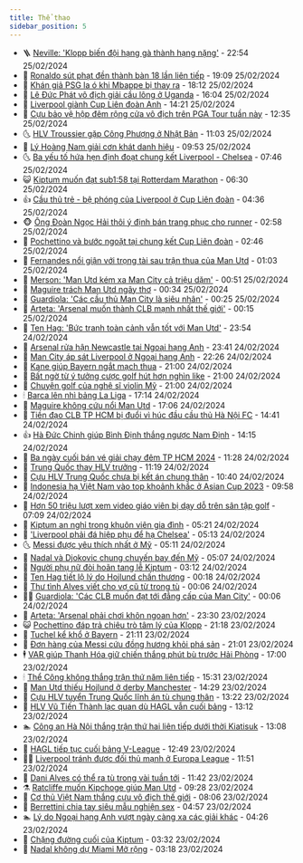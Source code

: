 ```yaml
---
title: Thể thao
sidebar_position: 5
---
```


<!-- vnexpress-the-thao:START -->
- 🪜 [Neville: &#39;Klopp biến đội hạng gà thành hạng nặng&#39;](https://vnexpress.net/neville-klopp-bien-doi-hang-ga-thanh-hang-nang-4715248.html) - 22:54 25/02/2024
- 🦩 [Ronaldo sút phạt đền thành bàn 18 lần liên tiếp](https://vnexpress.net/ronaldo-sut-phat-den-thanh-ban-18-lan-lien-tiep-4715245.html) - 19:09 25/02/2024
- 🧰 [Khán giả PSG la ó khi Mbappe bị thay ra](https://vnexpress.net/khan-gia-psg-la-o-khi-mbappe-bi-thay-ra-4715244.html) - 18:12 25/02/2024
- 🤗 [Lê Đức Phát vô địch giải cầu lông ở Uganda](https://vnexpress.net/le-duc-phat-vo-dich-giai-cau-long-o-uganda-4715236.html) - 16:04 25/02/2024
- 🥳 [Liverpool giành Cup Liên đoàn Anh](https://vnexpress.net/ket-qua-chelsea-vs-liverpool-4715218-tong-thuat.html) - 14:21 25/02/2024
- 🦣 [Cựu bảo vệ hộp đêm rộng cửa vô địch trên PGA Tour tuần này](https://vnexpress.net/cuu-bao-ve-hop-dem-rong-cua-vo-dich-tren-pga-tour-tuan-nay-4715208.html) - 12:35 25/02/2024
- 🌜 [HLV Troussier gặp Công Phượng ở Nhật Bản](https://vnexpress.net/hlv-troussier-gap-cong-phuong-o-nhat-ban-4715197.html) - 11:03 25/02/2024
- 🫶 [Lý Hoàng Nam giải cơn khát danh hiệu](https://vnexpress.net/ly-hoang-nam-giai-con-khat-danh-hieu-4715186.html) - 09:53 25/02/2024
- 🌜 [Ba yếu tố hứa hẹn định đoạt chung kết Liverpool - Chelsea](https://vnexpress.net/ba-yeu-to-hua-hen-dinh-doat-chung-ket-liverpool-chelsea-4715167.html) - 07:46 25/02/2024
- 😺 [Kiptum muốn đạt sub1:58 tại Rotterdam Marathon](https://vnexpress.net/kiptum-muon-dat-sub1-58-tai-rotterdam-marathon-4715140.html) - 06:30 25/02/2024
- 👍 [Cầu thủ trẻ - bệ phóng của Liverpool ở Cup Liên đoàn](https://vnexpress.net/cau-thu-tre-be-phong-cua-liverpool-o-cup-lien-doan-4715139.html) - 04:36 25/02/2024
- 🐵 [Ông Đoàn Ngọc Hải thôi ý định bán trang phục cho runner](https://vnexpress.net/ong-doan-ngoc-hai-thoi-y-dinh-ban-trang-phuc-cho-runner-4714185.html) - 02:58 25/02/2024
- 💫 [Pochettino và bước ngoặt tại chung kết Cup Liên đoàn](https://vnexpress.net/pochettino-va-buoc-ngoat-tai-chung-ket-cup-lien-doan-4715075.html) - 02:46 25/02/2024
- 🦆 [Fernandes nổi giận với trọng tài sau trận thua của Man Utd](https://vnexpress.net/fernandes-noi-gian-voi-trong-tai-sau-tran-thua-cua-man-utd-4715073.html) - 01:03 25/02/2024
- 🙉 [Merson: &#39;Man Utd kém xa Man City cả triệu dặm&#39;](https://vnexpress.net/merson-man-utd-kem-xa-man-city-ca-trieu-dam-4715071.html) - 00:51 25/02/2024
- 📝 [Maguire trách Man Utd ngây thơ](https://vnexpress.net/maguire-trach-man-utd-ngay-tho-4715065.html) - 00:34 25/02/2024
- 💯 [Guardiola: &#39;Các cầu thủ Man City là siêu nhân&#39;](https://vnexpress.net/guardiola-cac-cau-thu-man-city-la-sieu-nhan-4715067.html) - 00:25 25/02/2024
- 🌈 [Arteta: &#39;Arsenal muốn thành CLB mạnh nhất thế giới&#39;](https://vnexpress.net/arteta-arsenal-muon-thanh-clb-manh-nhat-the-gioi-4715064.html) - 00:15 25/02/2024
- 🦩 [Ten Hag: &#39;Bức tranh toàn cảnh vẫn tốt với Man Utd&#39;](https://vnexpress.net/ten-hag-buc-tranh-toan-canh-van-tot-voi-man-utd-4715059.html) - 23:54 24/02/2024
- 🐲 [Arsenal rửa hận Newcastle tại Ngoại hạng Anh](https://vnexpress.net/arsenal-rua-han-newcastle-tai-ngoai-hang-anh-4715057.html) - 23:41 24/02/2024
- 🌁 [Man City áp sát Liverpool ở Ngoại hạng Anh](https://vnexpress.net/man-city-ap-sat-liverpool-o-ngoai-hang-anh-4715029.html) - 22:26 24/02/2024
- 💯 [Kane giúp Bayern ngắt mạch thua](https://vnexpress.net/kane-giup-bayern-ngat-mach-thua-4715030.html) - 21:00 24/02/2024
- 🌝 [Bất ngờ từ ý tưởng cược golf hút hơn nghìn like](https://vnexpress.net/bat-ngo-tu-y-tuong-cuoc-golf-hut-hon-nghin-like-4715023.html) - 21:00 24/02/2024
- 🤖 [Chuyện golf của nghệ sĩ violin Mỹ](https://vnexpress.net/chuyen-golf-cua-nghe-si-violin-my-4715020.html) - 21:00 24/02/2024
- 🕯 [Barca lên nhì bảng La Liga](https://vnexpress.net/barca-len-nhi-bang-la-liga-4715038.html) - 17:14 24/02/2024
- 🧰 [Maguire không cứu nổi Man Utd](https://vnexpress.net/maguire-khong-cuu-noi-man-utd-4715046.html) - 17:06 24/02/2024
- 🥳 [Tiền đạo CLB TP HCM bị đuổi vì húc đầu cầu thủ Hà Nội FC](https://vnexpress.net/tien-dao-clb-tp-hcm-bi-duoi-vi-huc-dau-cau-thu-ha-noi-fc-4715018.html) - 14:41 24/02/2024
- 👍 [Hà Đức Chinh giúp Bình Định thắng ngược Nam Định](https://vnexpress.net/ha-duc-chinh-giup-binh-dinh-thang-nguoc-nam-dinh-4715014.html) - 14:15 24/02/2024
- 💪 [Ba ngày cuối bán vé giải chạy đêm TP HCM 2024](https://vnexpress.net/ba-ngay-cuoi-ban-ve-giai-chay-dem-tp-hcm-2024-4714653.html) - 11:28 24/02/2024
- 👹 [Trung Quốc thay HLV trưởng](https://vnexpress.net/trung-quoc-thay-hlv-truong-4714986.html) - 11:19 24/02/2024
- 🧰 [Cựu HLV Trung Quốc chưa bị kết án chung thân](https://vnexpress.net/cuu-hlv-trung-quoc-chua-bi-ket-an-chung-than-4714978.html) - 10:40 24/02/2024
- 🚀 [Indonesia hạ Việt Nam vào top khoảnh khắc ở Asian Cup 2023](https://vnexpress.net/indonesia-ha-viet-nam-vao-top-khoanh-khac-o-asian-cup-2023-4714953.html) - 09:58 24/02/2024
- 🎃 [Hơn 50 triệu lượt xem video giáo viên bị dạy dỗ trên sân tập golf](https://vnexpress.net/hon-50-trieu-luot-xem-video-giao-vien-bi-day-do-tren-san-tap-golf-4714935.html) - 07:09 24/02/2024
- 🧰 [Kiptum an nghỉ trong khuôn viên gia đình](https://vnexpress.net/kiptum-an-nghi-trong-khuon-vien-gia-dinh-4714915.html) - 05:21 24/02/2024
- 👀 [&#39;Liverpool phải đá hiệp phụ để hạ Chelsea&#39;](https://vnexpress.net/liverpool-phai-da-hiep-phu-de-ha-chelsea-4714878.html) - 05:13 24/02/2024
- 🌜 [Messi được yêu thích nhất ở Mỹ](https://vnexpress.net/messi-duoc-yeu-thich-nhat-o-my-4714898.html) - 05:11 24/02/2024
- 🫶 [Nadal và Djokovic chung chuyến bay đến Mỹ](https://vnexpress.net/nadal-va-djokovic-chung-chuyen-bay-den-my-4714893.html) - 05:07 24/02/2024
- 🦄 [Người phụ nữ đòi hoãn tang lễ Kiptum](https://vnexpress.net/nguoi-phu-nu-doi-hoan-tang-le-kiptum-4714882.html) - 03:12 24/02/2024
- 🥳 [Ten Hag tiết lộ lý do Hojlund chấn thương](https://vnexpress.net/ten-hag-tiet-lo-ly-do-hojlund-chan-thuong-4714825.html) - 00:18 24/02/2024
- 🐲 [Thư tình Alves viết cho vợ cũ từ trong tù](https://vnexpress.net/thu-tinh-alves-viet-cho-vo-cu-tu-trong-tu-4714819.html) - 00:06 24/02/2024
- 🧑‍🏫 [Guardiola: &#39;Các CLB muốn đạt tới đẳng cấp của Man City&#39;](https://vnexpress.net/guardiola-cac-clb-muon-dat-toi-dang-cap-cua-man-city-4714816.html) - 00:06 24/02/2024
- 🤔 [Arteta: &#39;Arsenal phải chơi khôn ngoan hơn&#39;](https://vnexpress.net/arteta-arsenal-phai-choi-khon-ngoan-hon-4714810.html) - 23:30 23/02/2024
- 😺 [Pochettino đáp trả chiêu trò tâm lý của Klopp](https://vnexpress.net/pochettino-dap-tra-chieu-tro-tam-ly-cua-klopp-4714802.html) - 21:18 23/02/2024
- 💪 [Tuchel kể khổ ở Bayern](https://vnexpress.net/tuchel-ke-kho-o-bayern-4714809.html) - 21:11 23/02/2024
- 💼 [Đơn hàng của Messi cứu đồng hương khỏi phá sản](https://vnexpress.net/don-hang-cua-messi-cuu-dong-huong-khoi-pha-san-4714692.html) - 21:01 23/02/2024
- 🕴 [VAR giúp Thanh Hóa giữ chiến thắng phút bù trước Hải Phòng](https://vnexpress.net/var-giup-thanh-hoa-giu-chien-thang-phut-bu-truoc-hai-phong-4714800.html) - 17:00 23/02/2024
- 🕯 [Thể Công không thắng trận thứ năm liên tiếp](https://vnexpress.net/the-cong-khong-thang-tran-thu-nam-lien-tiep-4714793.html) - 15:31 23/02/2024
- 📝 [Man Utd thiếu Hojlund ở derby Manchester](https://vnexpress.net/man-utd-thieu-hojlund-o-derby-manchester-4714772.html) - 14:29 23/02/2024
- 🧐 [Cựu HLV tuyển Trung Quốc lĩnh án tù chung thân](https://vnexpress.net/cuu-hlv-tuyen-trung-quoc-linh-an-tu-chung-than-4714759.html) - 13:22 23/02/2024
- 🙉 [HLV Vũ Tiến Thành lạc quan dù HAGL vẫn cuối bảng](https://vnexpress.net/hlv-vu-tien-thanh-lac-quan-du-hagl-van-cuoi-bang-4714217.html) - 13:12 23/02/2024
- 🏊 [Công an Hà Nội thắng trận thứ hai liên tiếp dưới thời Kiatisuk](https://vnexpress.net/cong-an-ha-noi-thang-tran-thu-hai-lien-tiep-duoi-thoi-kiatisuk-4714762.html) - 13:08 23/02/2024
- 🌊 [HAGL tiếp tục cuối bảng V-League](https://vnexpress.net/hagl-tiep-tuc-cuoi-bang-v-league-4714757.html) - 12:49 23/02/2024
- 👨‍🏫 [Liverpool tránh được đối thủ mạnh ở Europa League](https://vnexpress.net/liverpool-tranh-duoc-doi-thu-manh-o-europa-league-4714746.html) - 11:51 23/02/2024
- 🥷 [Dani Alves có thể ra tù trong vài tuần tới](https://vnexpress.net/dani-alves-co-the-ra-tu-trong-vai-tuan-toi-4714744.html) - 11:42 23/02/2024
- ⚗️ [Ratcliffe muốn Kipchoge giúp Man Utd](https://vnexpress.net/ratcliffe-muon-kipchoge-giup-man-utd-4714701.html) - 09:28 23/02/2024
- 🌮 [Cơ thủ Việt Nam thắng cựu vô địch thế giới](https://vnexpress.net/co-thu-viet-nam-thang-cuu-vo-dich-the-gioi-4714580.html) - 08:06 23/02/2024
- 🤩 [Berrettini chia tay siêu mẫu nghiện sex](https://vnexpress.net/berrettini-chia-tay-sieu-mau-nghien-sex-4714525.html) - 04:57 23/02/2024
- 🏊 [Lý do Ngoại hạng Anh vượt ngày càng xa các giải khác](https://vnexpress.net/ly-do-ngoai-hang-anh-vuot-ngay-cang-xa-cac-giai-khac-4714511.html) - 04:26 23/02/2024
- 🐎 [Chặng đường cuối của Kiptum](https://vnexpress.net/chang-duong-cuoi-cua-kiptum-4714489.html) - 03:32 23/02/2024
- 💫 [Nadal không dự Miami Mở rộng](https://vnexpress.net/nadal-khong-du-miami-mo-rong-4714461.html) - 03:18 23/02/2024<!-- vnexpress-the-thao:END -->
